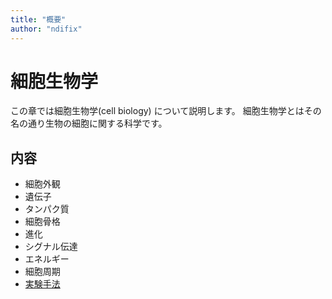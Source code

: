 ```yaml
---
title: "概要"
author: "ndifix"
---
```


# 細胞生物学

この章では細胞生物学(cell biology) について説明します。
細胞生物学とはその名の通り生物の細胞に関する科学です。

## 内容

- 細胞外観
- 遺伝子
- タンパク質
- 細胞骨格
- 進化
- シグナル伝達
- エネルギー
- 細胞周期
- [実験手法](experimentMethod/experimentalMethod.md)
